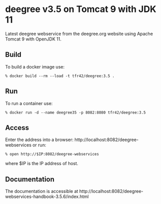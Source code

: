 # deegree v3.5 on Tomcat 9 with JDK 11

Latest deegree webservice from the deegree.org website using Apache Tomcat 9 with OpenJDK 11.

## Build

To build a docker image use:

    % docker build --rm --load -t tfr42/deegree:3.5 .

## Run

To run a container use:

    % docker run -d --name deegree35 -p 8082:8080 tfr42/deegree:3.5

## Access

Enter the address into a browser: http://localhost:8082/deegree-webservices or run:

    % open http://$IP:8082/deegree-webservices

where $IP is the IP address of host.

## Documentation

The documentation is accessible at http://localhost:8082/deegree-webservices-handbook-3.5.6/index.html